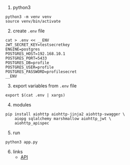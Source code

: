 1. python3
```shell
python3 -m venv venv
source venv/bin/activate
```
2. create `.env` file
```shell
cat > .env << __ENV
JWT_SECRET_KEY=testsecretkey
ENGINE=postgres
POSTGRES_HOST=192.168.10.1
POSTGRES_PORT=5433
POSTGRES_DB=profile
POSTGRES_USER=profile
POSTGRES_PASSWORD=profilesecret
__ENV
```   
3. export variables from `.env` file
```shell
export $(cat .env | xargs)
```   
4. modules
```shell
pip install aiohttp aiohttp-jinja2 aiohttp-swagger \
    aiopg sqlalchemy marshmallow aiohttp_jwt \
    aiohttp_apispec
```
5. run
```shell
python3 app.py
```
6. links
    * [API](http://localhost:8080/api/v1/doc)
    
